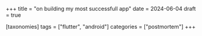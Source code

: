 +++
title = "on building my most successfull app"
date = 2024-06-04
draft = true

[taxonomies]
tags = ["flutter", "android"]
categories = ["postmortem"]
+++